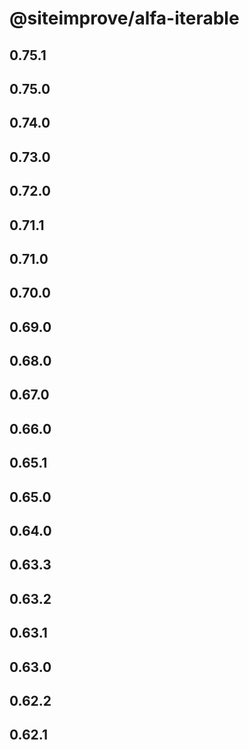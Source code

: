 # @siteimprove/alfa-iterable

## 0.75.1

## 0.75.0

## 0.74.0

## 0.73.0

## 0.72.0

## 0.71.1

## 0.71.0

## 0.70.0

## 0.69.0

## 0.68.0

## 0.67.0

## 0.66.0

## 0.65.1

## 0.65.0

## 0.64.0

## 0.63.3

## 0.63.2

## 0.63.1

## 0.63.0

## 0.62.2

## 0.62.1
